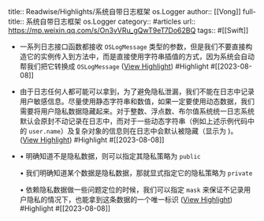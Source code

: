 title:: Readwise/Highlights/​系统自带日志框架 os.Logger
author:: [[Vong]]
full-title:: ​系统自带日志框架 os.Logger
category:: #articles
url:: https://mp.weixin.qq.com/s/On3vVRu_gQwT9eT7Do62BQ
tags:: #[[Swift]]

- 一系列日志接口函数都接收 `OSLogMessage` 类型的参数，但是我们不要直接构造它的实例传入到方法中，而是直接使用字符串插值的方式，因为系统会自动帮我们把它转换成 `OSLogMessage` ([View Highlight](https://read.readwise.io/read/01h79se9jw9579y7ps5f08cf1a)) #Highlight #[[2023-08-08]]
- 由于日志任何人都可能可以拿到，为了避免隐私泄漏，我们不能在日志中记录用户敏感信息。尽量使用静态字符串和数值，如果一定要使用动态数据，我们需要将用户隐私数据隐藏起来。对于整数、浮点数、布尔值系统统一日志系统默认会原封不动记录在日志中，而对于一些动态字符串（例如上述示例代码中的 `user.name`）及复杂对象的信息则在日志中会默认被隐藏（显示为 <private>)。 ([View Highlight](https://read.readwise.io/read/01h79sgkttxd6tzjx7mygcf6an)) #Highlight #[[2023-08-08]]
- •   明确知道不是隐私数据，则可以指定其隐私策略为 `public`
    
  •   我们明确知道某个数据是隐私数据，那就显式指定它的隐私策略为 `private`
    
  •   依赖隐私数据做一些问题定位的时候，我们可以指定 `mask` 来保证不记录用户隐私的情况下，也能拿到这条数据的一个唯一标识 ([View Highlight](https://read.readwise.io/read/01h79shca7gv8rd45txxj1n6dm)) #Highlight #[[2023-08-08]]